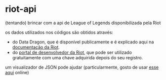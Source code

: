 # riot-api
(tentando) brincar com a api de League of Legends disponibilizada pela Riot

os dados utilizados nos códigos são obtidos através:
- do Data Dragon, que é disponível publicamente e é explicado aqui na [documentação da Riot](https://developer.riotgames.com/docs/lol#data-dragon]).
- do [portal de desenvolvedor da Riot](https://developer.riotgames.com/), que pode ser utilizado gratuitamente com uma chave adquirida depois do seu registro.

um visualizador de JSON pode ajudar (particularmente, gosto de usar [esse aqui](https://jsonviewer.stack.hu/) online)
